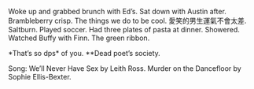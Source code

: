 Woke up and grabbed brunch with Ed’s. Sat down with Austin after. Brambleberry crisp. The things we do to be cool. 愛笑的男生運氣不會太差. Saltburn. Played soccer. Had three plates of pasta at dinner. Showered. Watched Buffy with Finn. The green ribbon. 

*That’s so dps\* of you. \**Dead poet’s society. 

Song: We’ll Never Have Sex by Leith Ross. Murder on the Dancefloor by Sophie Ellis-Bexter.
